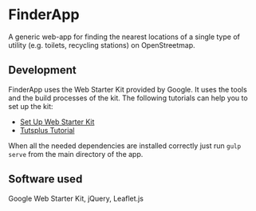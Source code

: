 FinderApp
=========

A generic web-app for finding the nearest locations of a single type of utility
(e.g. toilets, recycling stations) on OpenStreetmap.

Development
-----------

FinderApp uses the Web Starter Kit provided by Google. It uses the tools and
the build processes of the kit. The following tutorials can help you to set up
the kit:

* [Set Up Web Starter Kit](https://developers.google.com/web/fundamentals/tools/setup/setup_kit)
* [Tutsplus Tutorial](http://webdesign.tutsplus.com/tutorials/get-up-and-running-with-google-web-starter-kit--cms-21495)

When all the needed dependencies are installed correctly just run `gulp serve`
from the main directory of the app.

Software used
-------------
Google Web Starter Kit, jQuery, Leaflet.js
